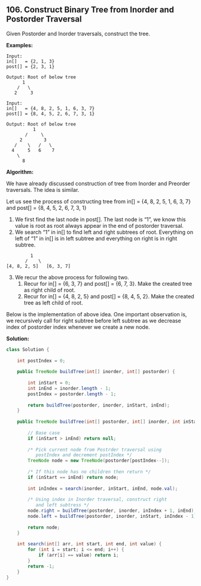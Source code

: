## 106. Construct Binary Tree from Inorder and Postorder Traversal

Given Postorder and Inorder traversals, construct the tree.

**Examples:** 

```
Input: 
in[]   = {2, 1, 3}
post[] = {2, 3, 1}

Output: Root of below tree
      1
    /   \
   2     3 
```

```
Input: 
in[]   = {4, 8, 2, 5, 1, 6, 3, 7}
post[] = {8, 4, 5, 2, 6, 7, 3, 1} 

Output: Root of below tree
          1
       /     \
     2        3
   /    \   /   \
  4     5   6    7
    \
      8
```

**Algorithm:**

We have already discussed construction of tree from Inorder and Preorder traversals. The idea is similar.

Let us see the process of constructing tree from in[] = {4, 8, 2, 5, 1, 6, 3, 7} and post[] = {8, 4, 5, 2, 6, 7, 3, 1} 

1. We first find the last node in post[]. The last node is “1”, we know this value is root as root always appear in the end of postorder traversal.
2. We search “1” in in[] to find left and right subtrees of root. Everything on left of “1” in in[] is in left subtree and everything on right is in right subtree. 

```
         1
       /    \
[4, 8, 2, 5]   [6, 3, 7]
```

3. We recur the above process for following two. 
    1. Recur for in[] = {6, 3, 7} and post[] = {6, 7, 3}. Make the created tree as right child of root. 
    2. Recur for in[] = {4, 8, 2, 5} and post[] = {8, 4, 5, 2}. Make the created tree as left child of root.

Below is the implementation of above idea. One important observation is, we recursively call for right subtree before left subtree as we decrease index of postorder index whenever we create a new node. 

**Solution:**

```java
class Solution {
    
    int postIndex = 0;
    
    public TreeNode buildTree(int[] inorder, int[] postorder) {
        
        int inStart = 0;
	    int inEnd = inorder.length - 1;
        postIndex = postorder.length - 1;
	    
	    return buildTree(postorder, inorder, inStart, inEnd);
    }
    
    public TreeNode buildTree(int[] postorder, int[] inorder, int inStart, int inEnd) {
        
        // Base case
        if (inStart > inEnd) return null;
 
        /* Pick current node from Postrder traversal using
           postIndex and decrement postIndex */
        TreeNode node = new TreeNode(postorder[postIndex--]);
 
        /* If this node has no children then return */
        if (inStart == inEnd) return node;
        
        int inIndex = search(inorder, inStart, inEnd, node.val);
 
        /* Using index in Inorder traversal, construct right
           and left subtress */
        node.right = buildTree(postorder, inorder, inIndex + 1, inEnd);
        node.left = buildTree(postorder, inorder, inStart, inIndex - 1);
        
        return node;
    }
    
    int search(int[] arr, int start, int end, int value) {
        for (int i = start; i <= end; i++) {
            if (arr[i] == value) return i;
        }
        return -1;
    }
}
```